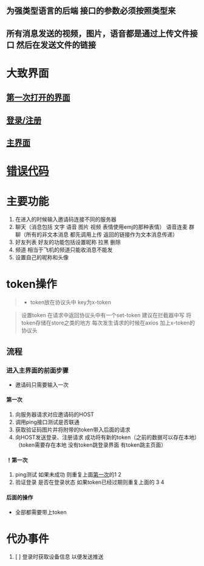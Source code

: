 ## **为强类型语言的后端 接口的参数必须按照类型来**
## 所有消息发送的视频，图片，语音都是通过上传文件接口 然后在发送文件的链接
# 大致界面
## [第一次打开的界面](1.md)

## [登录/注册](2.md)

## [主界面](3.md)

# [错误代码](err.go)

# 主要功能
1. 在进入的时候输入邀请码连接不同的服务器
2. 聊天（消息包括 文字 语音 图片 视频 表情使用emj的那种表情） 语音连麦 群聊（所有的非文本消息 都先调用上传 返回的链接作为文本消息传递）
3. 好友列表 好友的功能包括设置昵称 拉黑 删除
4. 频道 相当于飞机的频道只能收消息不能发
5. 设置自己的昵称和头像
# token操作

> * token放在协议头中 key为x-token

> 设置token 在请求中返回协议头中有一个set-token 建议在拦截器中写 将token存储在store之类的地方 每次发生请求的时候在axios 加上x-token的协议头

##  流程

### 进入主界面的前面步骤

* 邀请码只需要输入一次

#### 第一次

1. 向服务器请求对应邀请码的HOST
2. 调用ping接口测试是否联通
3. 获取验证码图片并将附带的token带入后面的请求
4. 向HOST发送登录、注册请求 成功将有新的token（之前的数据可以存在本地）（token需要存在本地 没有token跳登录界面 有token跳主页面）

#### ！第一次

1. ping测试 如果未成功 则重复上面[第一次](#第一次)的1 2
2. 验证登录 是否在登录状态 如果token已经过期则重复上面的 3 4

#### 后面的操作

* 全部都需要带上token

# 代办事件

1. [ ] 登录时获取设备信息 以便发送推送
